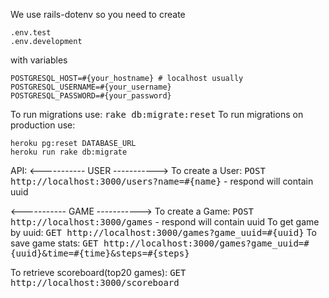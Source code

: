 We use rails-dotenv so you need to create

```
.env.test
.env.development
```

with variables

```
POSTGRESQL_HOST=#{your_hostname} # localhost usually
POSTGRESQL_USERNAME=#{your_username}
POSTGRESQL_PASSWORD=#{your_password}
```

To run migrations use: <tt>rake db:migrate:reset</tt>
To run migrations on production use:
```
heroku pg:reset DATABASE_URL
heroku run rake db:migrate
```


API:
<----------- USER ----------->
To create a User: <tt>POST http://localhost:3000/users?name=#{name}</tt> - respond will contain uuid

<----------- GAME ----------->
To create a Game: <tt>POST http://localhost:3000/games</tt> - respond will contain uuid
To get game by uuid: <tt>GET http://localhost:3000/games?game_uuid=#{uuid}</tt>
To save game stats: <tt>GET http://localhost:3000/games?game_uuid=#{uuid}&time=#{time}&steps=#{steps}</tt>

To retrieve scoreboard(top20 games): <tt>GET http://localhost:3000/scoreboard</tt>